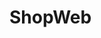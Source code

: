 # ShopWeb

<!--
config of Minh
define('DB_HOST', 'localhost');
define('DB_USER', 'root');
define('DB_PASSWORD','123456');
define('DB_NAME', 'users_schema');
-->

